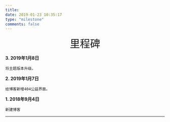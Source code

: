 ```yaml
---
title: 
date: 2019-01-23 10:35:17
type: "milestone"
comments: false
---
```


<center><font face="华文行楷" size=6>里程碑</font></center>

**3. 2019年1月8日**

```
将主题版本升级。
```

**2. 2019年1月7日**

```
给博客新增404公益界面。
```

**1. 2018年9月4日**

```
新建博客
```

---